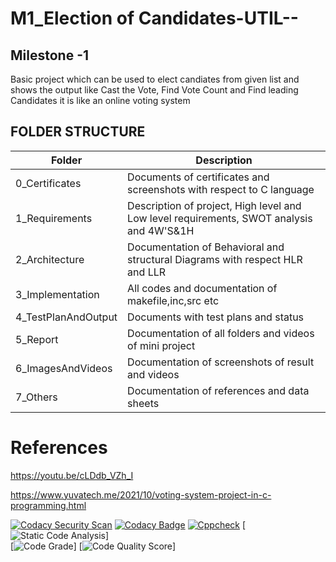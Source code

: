 # M1_Election of Candidates-UTIL--
## Milestone -1

Basic project which can be used to elect candiates from given list and shows the output like Cast the Vote, Find Vote Count and Find leading Candidates it is like an online voting system


<!-- Tables -->
## FOLDER	STRUCTURE
| Folder         | Description
|----------------|---------------------------------------|
| 0_Certificates |	Documents of certificates and screenshots with respect to C language
| 1_Requirements |	Description of project, High level and Low level requirements, SWOT analysis and 4W'S&1H
| 2_Architecture |	Documentation of Behavioral and structural Diagrams with respect HLR and LLR
| 3_Implementation |	All codes and documentation of makefile,inc,src etc
| 4_TestPlanAndOutput |	Documents with test plans and status
| 5_Report | Documentation of all folders and videos of mini project
| 6_ImagesAndVideos	| Documentation of screenshots of result and videos
| 7_Others |	Documentation of references and data sheets

# References

https://youtu.be/cLDdb_VZh_I

https://www.yuvatech.me/2021/10/voting-system-project-in-c-programming.html

[![Codacy Security Scan](https://github.com/GAGANDEEPRANA8/M1_projectGoal_-APP-UTIL-GAME-/actions/workflows/codacy.yml/badge.svg)](https://github.com/GAGANDEEPRANA8/M1_projectGoal_-APP-UTIL-GAME-/actions/workflows/codacy.yml)
[![Codacy Badge](https://app.codacy.com/project/badge/Grade/d5277205d3504bb4bb4bce203d191c97)](https://www.codacy.com/gh/GAGANDEEPRANA8/M1_projectGoal_-APP-UTIL-GAME-/dashboard?utm_source=github.com&amp;utm_medium=referral&amp;utm_content=GAGANDEEPRANA8/M1_projectGoal_-APP-UTIL-GAME-&amp;utm_campaign=Badge_Grade)
[![Cppcheck](https://github.com/GAGANDEEPRANA8/M1_projectGoal_-APP-UTIL-GAME-/actions/workflows/cpp.yml/badge.svg)](https://github.com/GAGANDEEPRANA8/M1_projectGoal_-APP-UTIL-GAME-/actions/workflows/cpp.yml)
[![Static Code Analysis](https://github.com/GAGANDEEPRANA8/M1_projectGoal_-APP-UTIL-GAME-/actions/workflows/static.yml/badge.svg)]          
[![Code Grade](https://api.codiga.io/project/31556/status/svg)]
[![Code Quality Score](https://api.codiga.io/project/31556/score/svg)]







